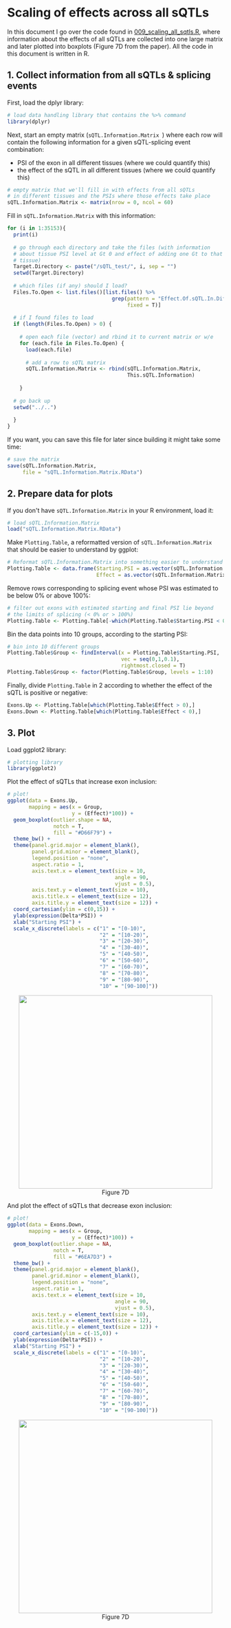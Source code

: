 # Scaling of effects across all sQTLs

In this document I go over the code found in [009\_scaling\_all\_sqtls.R](009_scaling_all_sqtls.R), where information about the effects of all sQTLs are collected into one large matrix and later plotted into boxplots (Figure 7D from the paper). All the code in this document is written in R.


## 1. Collect information from all sQTLs & splicing events

First, load the dplyr library:

```r
# load data handling library that contains the %>% command
library(dplyr)
```
Next, start an empty matrix (`sQTL.Information.Matrix `) where each row will contain the following information for a given sQTL-splicing event combination:

* PSI of the exon in all different tissues (where we could quantify this)
* the effect of the sQTL in all different tissues (where we could quantify this)

```r
# empty matrix that we'll fill in with effects from all sQTLs
# in different tissues and the PSIs where those effects take place
sQTL.Information.Matrix <- matrix(nrow = 0, ncol = 60)
```
Fill in `sQTL.Information.Matrix` with this information:

```r
for (i in 1:35153){
  print(i)
  
  # go through each directory and take the files (with information
  # about tissue PSI level at Gt 0 and effect of adding one Gt to that
  # tissue)
  Target.Directory <- paste("/sQTL_test/", i, sep = "")
  setwd(Target.Directory)
  
  # which files (if any) should I load?
  Files.To.Open <- list.files()[list.files() %>%
                                  grep(pattern = "Effect.Of.sQTL.In.Different.Tissues",
                                       fixed = T)]
  
  # if I found files to load
  if (length(Files.To.Open) > 0) {
    
    # open each file (vector) and rbind it to current matrix or w/e
    for (each.file in Files.To.Open) {
      load(each.file)
      
      # add a row to sQTL matrix
      sQTL.Information.Matrix <- rbind(sQTL.Information.Matrix,
                                       This.sQTL.Information)
      
    }
  
  # go back up
  setwd("../..")
  
  }
}
```
If you want, you can save this file for later since building it might take some time:

```r
# save the matrix
save(sQTL.Information.Matrix,
     file = "sQTL.Information.Matrix.RData")
```


## 2. Prepare data for plots


If you don't have `sQTL.Information.Matrix` in your R environment, load it:

```r
# load sQTL.Information.Matrix
load("sQTL.Information.Matrix.RData")
```
Make `Plotting.Table`, a reformatted version of `sQTL.Information.Matrix` that should be easier to understand by ggplot:

```r
# Reformat sQTL.Information.Matrix into something easier to understand by ggplot
Plotting.Table <- data.frame(Starting.PSI = as.vector(sQTL.Information.Matrix[,1:30]),
                             Effect = as.vector(sQTL.Information.Matrix[,31:60]))
```
Remove rows corresponding to splicing event whose PSI was estimated to be below 0% or above 100%:

```r
# filter out exons with estimated starting and final PSI lie beyond
# the limits of splicing (< 0% or > 100%)
Plotting.Table <- Plotting.Table[-which(Plotting.Table$Starting.PSI < 0 | Plotting.Table$Starting.PSI > 1),]
```
Bin the data points into 10 groups, according to the starting PSI:

```r
# bin into 10 different groups
Plotting.Table$Group <- findInterval(x = Plotting.Table$Starting.PSI,
                                     vec = seq(0,1,0.1),
                                     rightmost.closed = T)
Plotting.Table$Group <- factor(Plotting.Table$Group, levels = 1:10)
```
Finally, divide `Plotting.Table` in 2 according to whether the effect of the sQTL is positive or negative: 

```r
Exons.Up <- Plotting.Table[which(Plotting.Table$Effect > 0),]
Exons.Down <- Plotting.Table[which(Plotting.Table$Effect < 0),]
```


## 3. Plot

Load ggplot2 library:

```r
# plotting library
library(ggplot2)
```
Plot the effect of sQTLs that increase exon inclusion:

```r
# plot!
ggplot(data = Exons.Up,
       mapping = aes(x = Group,
                     y = (Effect)*100)) +
  geom_boxplot(outlier.shape = NA,
               notch = T,
               fill = "#D66F79") +
  theme_bw() +
  theme(panel.grid.major = element_blank(),
        panel.grid.minor = element_blank(),
        legend.position = "none",
        aspect.ratio = 1,
        axis.text.x = element_text(size = 10,
                                   angle = 90,
                                   vjust = 0.5),
        axis.text.y = element_text(size = 10),
        axis.title.x = element_text(size = 12),
        axis.title.y = element_text(size = 12)) +
  coord_cartesian(ylim = c(0,15)) + 
  ylab(expression(Delta*PSI)) +
  xlab("Starting PSI") +
  scale_x_discrete(labels = c("1" = "[0-10)",
                              "2" = "[10-20)",
                              "3" = "[20-30)",
                              "4" = "[30-40)",
                              "5" = "[40-50)",
                              "6" = "[50-60)",
                              "7" = "[60-70)",
                              "8" = "[70-80)",
                              "9" = "[80-90)",
                              "10" = "[90-100]"))
```

<p align="center">
  <img width = 450 height = 450 src="Figures/sQTL_up.png">
  <br> Figure 7D
</p>

And plot the effect of sQTLs that decrease exon inclusion:

```r
# plot!
ggplot(data = Exons.Down,
       mapping = aes(x = Group,
                     y = (Effect)*100)) +
  geom_boxplot(outlier.shape = NA,
               notch = T,
               fill = "#6EA7D3") +
  theme_bw() +
  theme(panel.grid.major = element_blank(),
        panel.grid.minor = element_blank(),
        legend.position = "none",
        aspect.ratio = 1,
        axis.text.x = element_text(size = 10,
                                   angle = 90,
                                   vjust = 0.5),
        axis.text.y = element_text(size = 10),
        axis.title.x = element_text(size = 12),
        axis.title.y = element_text(size = 12)) +
  coord_cartesian(ylim = c(-15,0)) + 
  ylab(expression(Delta*PSI)) +
  xlab("Starting PSI") +
  scale_x_discrete(labels = c("1" = "[0-10)",
                              "2" = "[10-20)",
                              "3" = "[20-30)",
                              "4" = "[30-40)",
                              "5" = "[40-50)",
                              "6" = "[50-60)",
                              "7" = "[60-70)",
                              "8" = "[70-80)",
                              "9" = "[80-90)",
                              "10" = "[90-100]"))
```

<p align="center">
  <img width = 450 height = 450 src="Figures/sQTL_down.png">
  <br> Figure 7D
</p>